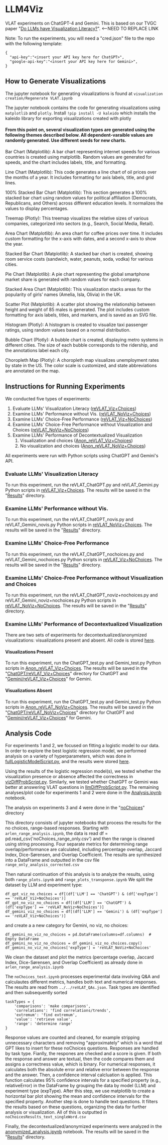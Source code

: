 # LLM4Viz
VLAT experiments on ChatGPT-4 and Gemini.  This is based on our TVGC paper "[Do LLMs have Visualization Literacy?](https://www.overleaf.com/project/66eda51b8f10da3134cd7d22)".  <--NEED TO REPLACE LINK

Note: To run the experiments, you will need a "cred.json" file to the repo with the following template:

```
{
  "api-key":"<insert your API key here for ChatGPT>",
  "google-api-key":"<insert your API key here for Gemini>",
}
```
## How to Generate Visualizations

[//]: # (**TODO**: Finish concatenating the code and elaborate, Arlen Fan)
The jupyter notebook for generating visualizations is found at
`visualization creation/Regenerate VLAT.ipynb`

The jupyter notebook contains the code for generating visualizations using `matplotlib` and `plotly`.
Install `!pip install -U kaleido` which installs the kaleido library for exporting visualizations created with plotly

#### From this point on, several visualization types are generated using the following themes described below. All dependent-varaible values are randomly generated. Use different seeds for new charts.

Bar Chart (Matplotlib): A bar chart representing internet speeds for various countries is created using matplotlib. Random values are generated for speeds, and the chart includes labels, title, and formatting.

Line Chart (Matplotlib):
This code generates a line chart of oil prices over the months of a year. It includes formatting for axis labels, title, and grid lines.

100% Stacked Bar Chart (Matplotlib):
This section generates a 100% stacked bar chart using random values for political affiliation (Democrats, Republicans, and Others) across different education levels. It normalizes the values to display percentages.

Treemap (Plotly):
This treemap visualizes the relative sizes of various companies, categorized into sectors (e.g., Search, Social Media, Retail).

Area Chart (Matplotlib):
An area chart for coffee prices over time. It includes custom formatting for the x-axis with dates, and a second x-axis to show the year.

Stacked Bar Chart (Matplotlib):
A stacked bar chart is created, showing room service costs (sandwich, water, peanuts, soda, vodka) for various cities.

Pie Chart (Matplotlib):
A pie chart representing the global smartphone market share is generated with random values for each company. 

Stacked Area Chart (Matplotlib):
This visualization stacks areas for the popularity of girls’ names (Amelia, Isla, Olivia) in the UK.

Scatter Plot (Matplotlib):
A scatter plot showing the relationship between height and weight of 85 males is generated. The plot includes custom formatting for axis labels, titles, and markers, and is saved as an SVG file.

Histogram (Plotly):
A histogram is created to visualize taxi passenger ratings, using random values based on a normal distribution. 

Bubble Chart (Plotly):
A bubble chart is created, displaying metro systems in different cities. The size of each bubble corresponds to the ridership, and the annotations label each city. 

Choropleth Map (Plotly):
A choropleth map visualizes unemployment rates by state in the US. The color scale is customized, and state abbreviations are annotated on the map.


## Instructions for Running Experiments
We conducted five types of experiments: 

1. Evaluate LLMs' Visualization Literacy ([reVLAT_Viz+Choices](https://github.com/cseto23/LLM4Viz/tree/main/reVLAT_Viz%2BChoices))
2. Examine LLMs' Performance without Vis. ([reVLAT_NoViz+Choices](https://github.com/cseto23/LLM4Viz/tree/main/reVLAT_NoViz%2BChoices))
3. Examine LLMs' Choice-Free Performance ([reVLAT_Viz+NoChoices](https://github.com/cseto23/LLM4Viz/tree/main/reVLAT_Viz%2BNoChoices))
4. Examine LLMs' Choice-Free Performance without Visualization and Choices ([reVLAT_NoViz+NoChoices](https://github.com/cseto23/LLM4Viz/tree/main/reVLAT_NoViz%2BNoChoices))
5. Examine LLMs' Performance of Decontextualized Visualization
   1. Visualization and choices ([Anon_reVLAT_Viz+Choices](https://github.com/cseto23/LLM4Viz/tree/main/Anon/Anon_reVLAT_Viz%2BChoices))
   2. No visualization and choices ([Anon_reVLAT_NoViz+Choices](https://github.com/cseto23/LLM4Viz/tree/main/Anon/Anon_reVLAT_NoViz%2BChoices))
  
All experiments were run with Python scripts using ChatGPT and Gemini's API.

### Evaluate LLMs' Visualization Literacy
To run this experiment, run the reVLAT_ChatGPT.py and reVLAT_Gemini.py Python scripts in [reVLAT_Viz+Choices](https://github.com/cseto23/LLM4Viz/tree/main/reVLAT_Viz%2BChoices).  The results will be saved in the "[Results](https://github.com/cseto23/LLM4Viz/tree/main/reVLAT_Viz%2BChoices/Results)" directory.

### Examine LLMs' Performance without Vis.
To run this experiment, run the reVLAT_ChatGPT_novis.py and reVLAT_Gemini_novis.py Python scripts in [reVLAT_NoViz+Choices](https://github.com/cseto23/LLM4Viz/tree/main/reVLAT_NoViz%2BChoices).  The results will be saved in the "[Results](https://github.com/cseto23/LLM4Viz/tree/main/reVLAT_NoViz%2BChoices/Results)" directory.

### Examine LLMs' Choice-Free Performance
To run this experiment, run the reVLAT_ChatGPT_nochoices.py and reVLAT_Gemini_nochoices.py Python scripts in [reVLAT_Viz+NoChoices](https://github.com/cseto23/LLM4Viz/tree/main/reVLAT_Viz%2BNoChoices).  The results will be saved in the "[Results](https://github.com/cseto23/LLM4Viz/tree/main/reVLAT_Viz%2BNoChoices/Results)" directory.

### Examine LLMs' Choice-Free Performance without Visualization and Choices
To run this experiment, run the reVLAT_ChatGPT_noviz+nochoices.py and reVLAT_Gemini_noviz+nochoices.py Python scripts in [reVLAT_NoViz+NoChoices](https://github.com/cseto23/LLM4Viz/tree/main/reVLAT_NoViz%2BNoChoices).  The results will be saved in the "[Results](https://github.com/cseto23/LLM4Viz/tree/main/reVLAT_NoViz%2BNoChoices/Results)" directory.

### Examine LLMs' Performance of Decontextualized Visualization
There are two sets of experiments for decontextualized/anonymized visualizations: visualizations present and absent.  All code is stored [here](https://github.com/cseto23/LLM4Viz/tree/main/Anon).

#### Visualizations Present
To run this experiment, run the ChatGPT_test.py and Gemini_test.py Python scripts in [Anon_reVLAT_Viz+Choices](https://github.com/cseto23/LLM4Viz/tree/main/Anon/Anon_reVLAT_Viz%2BChoices).  The results will be saved in the "[ChatGPT/reVLAT_Viz+Choices](https://github.com/cseto23/LLM4Viz/tree/main/Anon/Results/ChatGPT/reVLAT_Viz%2BChoices)" directory for ChatGPT and "[Gemini/reVLAT_Viz+Choices](https://github.com/cseto23/LLM4Viz/tree/main/Anon/Results/Gemini/reVLAT_Viz%2BChoices)" for Gemini.

#### Visualizations Absent
To run this experiment, run the ChatGPT_test.py and Gemini_test.py Python scripts in [Anon_reVLAT_NoViz+Choices](https://github.com/cseto23/LLM4Viz/tree/main/Anon/Anon_reVLAT_NoViz%2BChoices).  The results will be saved in the "[ChatGPT/reVLAT_NoViz+Choices](https://github.com/cseto23/LLM4Viz/tree/main/Anon/Results/ChatGPT/reVLAT_NoViz%2BChoices)" directory for ChatGPT and "[Gemini/reVLAT_Viz+Choices](https://github.com/cseto23/LLM4Viz/tree/main/Anon/Results/Gemini/reVLAT_NoViz%2BChoices)" for Gemini.

## Analysis Code
For experiments 1 and 2, we focused on fitting a logistic model to our data.  In order to explore the best logistic regression model, we performed analysis on a variety of hyperparameters, which was done in [fullLogisticModelScript.py](https://github.com/cseto23/LLM4Viz/blob/main/fullLogisticModelScript.py), and the results were stored [here](https://github.com/cseto23/LLM4Viz/tree/main/Analysis/fullLogisticModel).

Using the results of the logistic regression model(s), we tested whether the visualization presence or absence affected the correctness in [vizDiffProbScript.py](https://github.com/cseto23/LLM4Viz/blob/main/vizDiffProbScript.py).  Similarly, we tested whether ChatGPT or Gemini was better at answering VLAT questions in [llmDiffProbScript.py](https://github.com/cseto23/LLM4Viz/blob/main/llmDiffProbScript.py).  The remaining analyses/plot code for experiments 1 and 2 were done in the [Analysis.ipynb](https://github.com/cseto23/LLM4Viz/blob/main/Analysis.ipynb) notebook.

The analysis on experiments 3 and 4 were done in the "[noChoices](https://github.com/cseto23/LLM4Viz/tree/main/Analysis/noChoices)" directory

[//]: # (&#40;**TODO**: Elaborate paragraph, explain different notebooks, Arlen Fan&#41;.)
This directory consists of jupyter notebooks that process the results for the no choices, range-based responses. Starting with `arlen_range_analysis.ipynb`, the data is read df = pd.read_csv('noChoices_range_only.csv')
and then the range is cleaned using string processing. Four separate metrics for determining range overlap/performance are calculated, including percentage overlap, Jaccard Index, Dice-Sørensen, and Overlap Coefficient. The results are synthesized into a DataFrame and outputted in the csv file `range_only_analysis_corrected.csv`

Then natural continuation of this analysis is to analyze the results, using both `range_plots.ipynb` and `range_plots_transponse.ipynb`
We split the dataset by LLM and experiment type:
```angular2html
df_gpt_viz_no_choices = df[(df['LLM'] == 'ChatGPT') & (df['expType'] == 'reVLAT_Viz+NoChoices')]
df_gpt_no_viz_no_choices = df[(df['LLM'] == 'ChatGPT') & (df['expType'] == 'reVLAT_NoViz+NoChoices')]
df_gemini_viz_no_choices = df[(df['LLM'] == 'Gemini') & (df['expType'] == 'reVLAT_Viz+NoChoices')]
```

and create a a new category for Gemini, no viz, no choices:
```angular2html
df_gemini_no_viz_no_choices = pd.DataFrame(columns=df.columns)  # Empty DataFrame
df_gemini_no_viz_no_choices = df_gemini_viz_no_choices.copy()
df_gemini_no_viz_no_choices['expType'] = 'reVLAT_NoViz+NoChoices'
```

We clean the dataset and plot the metrics (percentage overlap, Jaccard Index, Dice-Sørensen, and Overlap Coefficient) as already done in `arlen_range_analysis.ipynb`



The `noChoices_test.ipynb` processes experimental data involving Q&A and calculautes different metrics, handles both text and numerical responses. The results are read from `../../reVLAT_QAs.json`.
Task types are identified and then subsequently sorted
```angular2html
taskTypes = {
    'comparisons': 'make comparisons',
    'correlations': 'find correlations/trends',
    'extremum': 'find extremum',
    'value': 'retrieve value',
    'range': 'determine range'
}
```
Response values are counted and cleaned, for example stripping unnecessary characters and removing "approximately" which is a word that GPT likes to insert for these noChoices questions.
Responses are handled by task type. Fianlly, the respones are checked and a score is given. If both the response and answer are textual, then the code compares them and assigns a correctness value, which is binary. For numerical responses,  it calculates both the absolute error and relative error between the response and the answer.
Then, a confidence interval calcluation is applied. This function calculates 95% confidence intervals for a specified property (e.g., relativeError) in the DataFrame by grouping the data by model (LLM) and experiment type (expType).
After this step, we use matplotlib to create a horizontal bar plot showing the mean and confidence intervals for the specified property.
Another step is done to handle text questions. It filters the results based on these questions, organizing the data for further analysis or visualization.
All of this is outputted in `noChoicesResults_text_singleWord.csv`





Finally, the decontextualized/anonymized experiments were analyzed in the [anonymized_analysis.ipynb](https://github.com/cseto23/LLM4Viz/blob/main/Anon/anonymized_analysis.ipynb) notebook. The results will be saved in the "[Results](https://github.com/cseto23/LLM4Viz/tree/main/Anon/Results)" directory.

